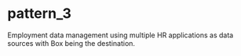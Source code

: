 # pattern\_3

Employment data management using multiple HR applications as data sources with Box being the destination.
